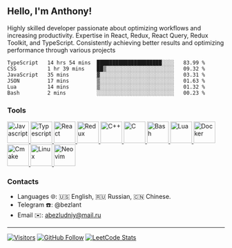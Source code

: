 ## Hello, I'm Anthony!
 
Highly skilled developer passionate about optimizing workflows and increasing productivity. Expertise in React, Redux, React Query, Redux Toolkit, and TypeScript. Consistently achieving better results and optimizing performance through various projects

<!--START_SECTION:waka-->

```text
TypeScript   14 hrs 54 mins  █████████████████████░░░░   83.99 %
CSS          1 hr 39 mins    ██▒░░░░░░░░░░░░░░░░░░░░░░   09.32 %
JavaScript   35 mins         ▓░░░░░░░░░░░░░░░░░░░░░░░░   03.31 %
JSON         17 mins         ▒░░░░░░░░░░░░░░░░░░░░░░░░   01.63 %
Lua          14 mins         ▒░░░░░░░░░░░░░░░░░░░░░░░░   01.32 %
Bash         2 mins          ░░░░░░░░░░░░░░░░░░░░░░░░░   00.23 %
```

<!--END_SECTION:waka-->

### Tools
<a href="https://javascript.info/">
  <img src="https://upload.wikimedia.org/wikipedia/commons/thumb/9/99/Unofficial_JavaScript_logo_2.svg/1200px-Unofficial_JavaScript_logo_2.svg.png" alt="Javascript" width="50"/>
</a>
<a href="https://www.typescriptlang.org/">
  <img src="https://raw.githubusercontent.com/maciejkorsan/typescript-blue/master/logo.svg?sanitize=true" alt="Typescript" width="50"/>
</a>
<a href="https://reactjs.org/">
  <img src="https://upload.wikimedia.org/wikipedia/commons/thumb/a/a7/React-icon.svg/2300px-React-icon.svg.png" alt="React" width="50"/>
</a>
<a href="https://redux-toolkit.js.org/">
  <img src="https://d33wubrfki0l68.cloudfront.net/0834d0215db51e91525a25acf97433051f280f2f/c30f5/img/redux.svg" alt="Redux" width="50"/>
</a>
<a href="https://isocpp.org/">
  <img src="https://i.imgur.com/Ao2P8iG.png" alt="C++" width="50"/>
</a>
<a href="https://en.wikipedia.org/wiki/C_(programming_language)">
  <img src="https://i.imgur.com/zINUxVf.png" alt="C" width="50"/>
</a>
<a href="https://www.wikiwand.com/en/Bash_(Unix_shell)">
  <img src="https://upload.wikimedia.org/wikipedia/commons/thumb/4/4b/Bash_Logo_Colored.svg/1024px-Bash_Logo_Colored.svg.png" alt="Bash" height="50"/>
</a>
<a href="https://www.lua.org/">
  <img src="https://upload.wikimedia.org/wikipedia/commons/thumb/c/cf/Lua-Logo.svg/900px-Lua-Logo.svg.png" alt="Lua" height="50"/>
</a>
<a href="https://www.docker.com/">
  <img src="https://i.imgur.com/VyjCJuz.png" alt="Docker" height="50"/>
</a>
<a href="https://cmake.org/">
  <img src="https://upload.wikimedia.org/wikipedia/commons/thumb/1/13/Cmake.svg/800px-Cmake.svg.png" alt="Cmake" height="50"/>
</a>
<a href="https://en.wikipedia.org/wiki/Linux">
  <img src="https://upload.wikimedia.org/wikipedia/commons/thumb/3/35/Tux.svg/1200px-Tux.svg.png" alt="Linux" height="50"/>
</a>
<a href="https://neovim.io/">
  <img src="https://upload.wikimedia.org/wikipedia/commons/thumb/0/07/Neovim-mark-flat.svg/196px-Neovim-mark-flat.svg.png" alt="Neovim" height="50"/>
</a>


### Contacts
- Languages 🌐: 🇺🇸 English, 🇷🇺 Russian, 🇨🇳 Chinese.
- Telegram ☎️: @bezlant
- Email ✉️: abezludniy@mail.ru
---
[![Visitors](https://shields-io-visitor-counter.herokuapp.com/badge?page=bezlant.bezlant&label=visitors&logo=Codeforces&style=for-the-badge&labelColor=black&color=forestgreen)](https://www.youtube.com/watch?v=dQw4w9WgXcQ)
[![GitHub Follow](https://img.shields.io/github/followers/bezlant?label=follow&logo=github&style=for-the-badge&labelColor=black)](https://github.com/bezlant)
[![LeetCode Stats](https://img.shields.io/badge/dynamic/json?style=for-the-badge&labelColor=black&color=darkorange&label=Solved&query=solvedOverTotal&url=https%3A%2F%2Fleetcode-badge.vercel.app%2Fapi%2Fusers%2Fbezlant&logo=leetcode&logoColor=yellow)](https://leetcode.com/bezlant/)

